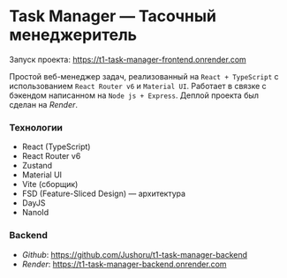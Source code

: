 # Task Manager — Тасочный менеджеритель

Запуск проекта:
https://t1-task-manager-frontend.onrender.com

Простой веб-менеджер задач, реализованный на ```React + TypeScript``` с использованием ```React Router v6```  и ```Material UI```.
Работает в связке с бэкендом написанном на ```Node js + Express```.
Деплой проекта был сделан на *Render*.

### Технологии
- React  (TypeScript)
- React Router v6 
- Zustand
- Material UI 
- Vite  (сборщик)
- FSD (Feature-Sliced Design)  — архитектура
- DayJS
- NanoId

### Backend
- *Github*:
https://github.com/Jushoru/t1-task-manager-backend
- *Render*:
https://t1-task-manager-backend.onrender.com